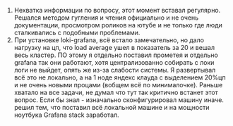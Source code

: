 1. Нехватка информации по вопросу, этот момент вставал регулярно. Решался методом гугления и чтения официально и не очень документации, просмотром роликов на ютубе и не только где люди сталкивались с подобными проблемами.
2. При установке loki-grafana, всё встало замечательно, но дало нагрузку на цп, что load average ушел в показатель за 20 и вешал весь кластер. ПО этому я отдельно поставил прометея и отдельно grafana так они работают, хотя централизованно собирать с локи логи не выйдет, опять же из-за слабости системы. Я развертывал всё это не локально, а на 1 ноде яндекс клауда с выделением 20%цп и не очень новыми процами (вобщем всё по минималочке). Раньше хватало на все задачи, не думал что тут так критично встанет этот вопрос. Если бы знал - изначально сконфигурировал машину иначе. решил тем, что поставил всё локальной машине и на мощности ноутбука Grafana stack заработал.

